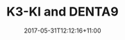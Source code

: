 ---
featured: "./menu.jpg"
title: "K3-KI and DENTA9"
date: 2017-05-31T12:12:16+11:00
draft: false
description:
    "Two working arithmetic calculators built in Minecraft: a 32-bit
	combinatorial one with a display, and a 64-bit sequential one."
---